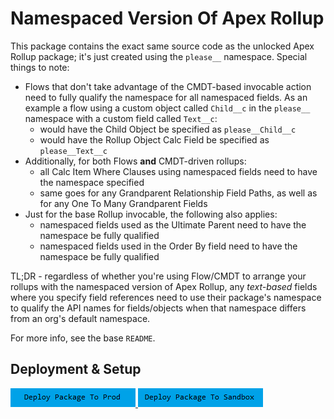 # Namespaced Version Of Apex Rollup

This package contains the exact same source code as the unlocked Apex Rollup package; it's just created using the `please__` namespace. Special things to note:

- Flows that don't take advantage of the CMDT-based invocable action need to fully qualify the namespace for all namespaced fields. As an example a flow using a custom object called `Child__c` in the `please__` namespace with a custom field called `Text__c`:
  - would have the Child Object be specified as `please__Child__c`
  - would have the Rollup Object Calc Field be specified as `please__Text__c`
- Additionally, for both Flows **and** CMDT-driven rollups:
  - all Calc Item Where Clauses using namespaced fields need to have the namespace specified
  - same goes for any Grandparent Relationship Field Paths, as well as for any One To Many Grandparent Fields
- Just for the base Rollup invocable, the following also applies:
  - namespaced fields used as the Ultimate Parent need to have the namespace be fully qualified
  - namespaced fields used in the Order By field need to have the namespace be fully qualified

TL;DR - regardless of whether you're using Flow/CMDT to arrange your rollups with the namespaced version of Apex Rollup, any _text-based_ fields where you specify field references need to use their package's namespace to qualify the API names for fields/objects when that namespace differs from an org's default namespace.

For more info, see the base `README`.

## Deployment & Setup

<a href="https://login.salesforce.com/packaging/installPackage.apexp?p0=04tKf000000sy4cIAA">
  <img alt="Deploy to Salesforce"
       src="./media/deploy-package-to-prod.png">
</a>

<a href="https://test.salesforce.com/packaging/installPackage.apexp?p0=04tKf000000sy4cIAA">
  <img alt="Deploy to Salesforce Sandbox"
       src="./media/deploy-package-to-sandbox.png">
</a>

